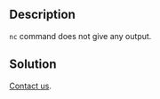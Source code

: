 ## Description
`nc` command does not give any output.

## Solution
[Contact us](https://support.spryker.com/hc/en-us).